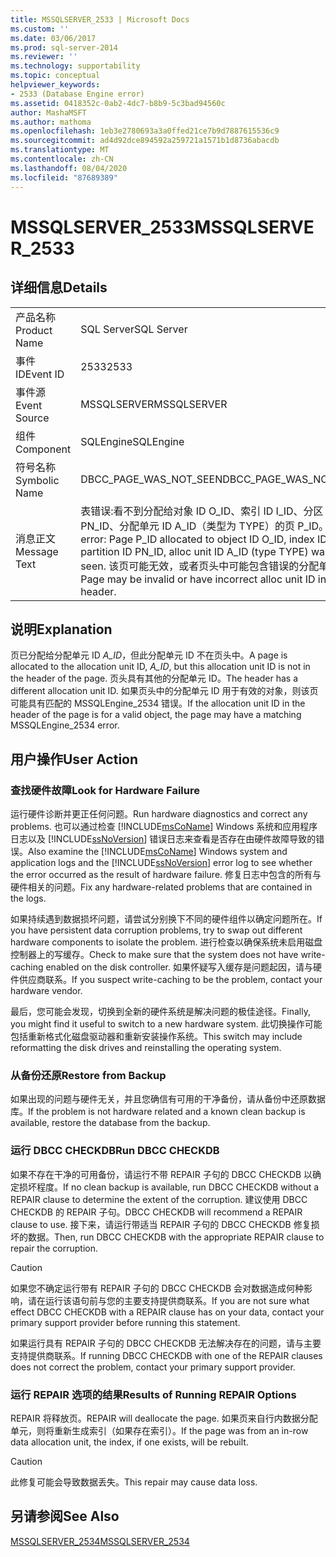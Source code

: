 ```yaml
---
title: MSSQLSERVER_2533 | Microsoft Docs
ms.custom: ''
ms.date: 03/06/2017
ms.prod: sql-server-2014
ms.reviewer: ''
ms.technology: supportability
ms.topic: conceptual
helpviewer_keywords:
- 2533 (Database Engine error)
ms.assetid: 0418352c-0ab2-4dc7-b8b9-5c3bad94560c
author: MashaMSFT
ms.author: mathoma
ms.openlocfilehash: 1eb3e2780693a3a0ffed21ce7b9d7887615536c9
ms.sourcegitcommit: ad4d92dce894592a259721a1571b1d8736abacdb
ms.translationtype: MT
ms.contentlocale: zh-CN
ms.lasthandoff: 08/04/2020
ms.locfileid: "87689389"
---
```

# <a name="mssqlserver_2533"></a><span data-ttu-id="93790-102">MSSQLSERVER_2533</span><span class="sxs-lookup"><span data-stu-id="93790-102">MSSQLSERVER_2533</span></span>
    
## <a name="details"></a><span data-ttu-id="93790-103">详细信息</span><span class="sxs-lookup"><span data-stu-id="93790-103">Details</span></span>  
  
|||  
|-|-|  
|<span data-ttu-id="93790-104">产品名称</span><span class="sxs-lookup"><span data-stu-id="93790-104">Product Name</span></span>|<span data-ttu-id="93790-105">SQL Server</span><span class="sxs-lookup"><span data-stu-id="93790-105">SQL Server</span></span>|  
|<span data-ttu-id="93790-106">事件 ID</span><span class="sxs-lookup"><span data-stu-id="93790-106">Event ID</span></span>|<span data-ttu-id="93790-107">2533</span><span class="sxs-lookup"><span data-stu-id="93790-107">2533</span></span>|  
|<span data-ttu-id="93790-108">事件源</span><span class="sxs-lookup"><span data-stu-id="93790-108">Event Source</span></span>|<span data-ttu-id="93790-109">MSSQLSERVER</span><span class="sxs-lookup"><span data-stu-id="93790-109">MSSQLSERVER</span></span>|  
|<span data-ttu-id="93790-110">组件</span><span class="sxs-lookup"><span data-stu-id="93790-110">Component</span></span>|<span data-ttu-id="93790-111">SQLEngine</span><span class="sxs-lookup"><span data-stu-id="93790-111">SQLEngine</span></span>|  
|<span data-ttu-id="93790-112">符号名称</span><span class="sxs-lookup"><span data-stu-id="93790-112">Symbolic Name</span></span>|<span data-ttu-id="93790-113">DBCC_PAGE_WAS_NOT_SEEN</span><span class="sxs-lookup"><span data-stu-id="93790-113">DBCC_PAGE_WAS_NOT_SEEN</span></span>|  
|<span data-ttu-id="93790-114">消息正文</span><span class="sxs-lookup"><span data-stu-id="93790-114">Message Text</span></span>|<span data-ttu-id="93790-115">表错误:看不到分配给对象 ID O_ID、索引 ID I_ID、分区 ID PN_ID、分配单元 ID A_ID（类型为 TYPE）的页 P_ID。</span><span class="sxs-lookup"><span data-stu-id="93790-115">Table error: Page P_ID allocated to object ID O_ID, index ID I_ID, partition ID PN_ID, alloc unit ID A_ID (type TYPE) was not seen.</span></span> <span data-ttu-id="93790-116">该页可能无效，或者页头中可能包含错误的分配单元 ID。</span><span class="sxs-lookup"><span data-stu-id="93790-116">Page may be invalid or have incorrect alloc unit ID in its header.</span></span>|  
  
## <a name="explanation"></a><span data-ttu-id="93790-117">说明</span><span class="sxs-lookup"><span data-stu-id="93790-117">Explanation</span></span>  
 <span data-ttu-id="93790-118">页已分配给分配单元 ID *A_ID*，但此分配单元 ID 不在页头中。</span><span class="sxs-lookup"><span data-stu-id="93790-118">A page is allocated to the allocation unit ID, *A_ID*, but this allocation unit ID is not in the header of the page.</span></span> <span data-ttu-id="93790-119">页头具有其他的分配单元 ID。</span><span class="sxs-lookup"><span data-stu-id="93790-119">The header has a different allocation unit ID.</span></span> <span data-ttu-id="93790-120">如果页头中的分配单元 ID 用于有效的对象，则该页可能具有匹配的 MSSQLEngine_2534 错误。</span><span class="sxs-lookup"><span data-stu-id="93790-120">If the allocation unit ID in the header of the page is for a valid object, the page may have a matching MSSQLEngine_2534 error.</span></span>  
  
## <a name="user-action"></a><span data-ttu-id="93790-121">用户操作</span><span class="sxs-lookup"><span data-stu-id="93790-121">User Action</span></span>  
  
### <a name="look-for-hardware-failure"></a><span data-ttu-id="93790-122">查找硬件故障</span><span class="sxs-lookup"><span data-stu-id="93790-122">Look for Hardware Failure</span></span>  
 <span data-ttu-id="93790-123">运行硬件诊断并更正任何问题。</span><span class="sxs-lookup"><span data-stu-id="93790-123">Run hardware diagnostics and correct any problems.</span></span> <span data-ttu-id="93790-124">也可以通过检查 [!INCLUDE[msCoName](../../includes/msconame-md.md)] Windows 系统和应用程序日志以及 [!INCLUDE[ssNoVersion](../../includes/ssnoversion-md.md)] 错误日志来查看是否存在由硬件故障导致的错误。</span><span class="sxs-lookup"><span data-stu-id="93790-124">Also examine the [!INCLUDE[msCoName](../../includes/msconame-md.md)] Windows system and application logs and the [!INCLUDE[ssNoVersion](../../includes/ssnoversion-md.md)] error log to see whether the error occurred as the result of hardware failure.</span></span> <span data-ttu-id="93790-125">修复日志中包含的所有与硬件相关的问题。</span><span class="sxs-lookup"><span data-stu-id="93790-125">Fix any hardware-related problems that are contained in the logs.</span></span>  
  
 <span data-ttu-id="93790-126">如果持续遇到数据损坏问题，请尝试分别换下不同的硬件组件以确定问题所在。</span><span class="sxs-lookup"><span data-stu-id="93790-126">If you have persistent data corruption problems, try to swap out different hardware components to isolate the problem.</span></span> <span data-ttu-id="93790-127">进行检查以确保系统未启用磁盘控制器上的写缓存。</span><span class="sxs-lookup"><span data-stu-id="93790-127">Check to make sure that the system does not have write-caching enabled on the disk controller.</span></span> <span data-ttu-id="93790-128">如果怀疑写入缓存是问题起因，请与硬件供应商联系。</span><span class="sxs-lookup"><span data-stu-id="93790-128">If you suspect write-caching to be the problem, contact your hardware vendor.</span></span>  
  
 <span data-ttu-id="93790-129">最后，您可能会发现，切换到全新的硬件系统是解决问题的极佳途径。</span><span class="sxs-lookup"><span data-stu-id="93790-129">Finally, you might find it useful to switch to a new hardware system.</span></span> <span data-ttu-id="93790-130">此切换操作可能包括重新格式化磁盘驱动器和重新安装操作系统。</span><span class="sxs-lookup"><span data-stu-id="93790-130">This switch may include reformatting the disk drives and reinstalling the operating system.</span></span>  
  
### <a name="restore-from-backup"></a><span data-ttu-id="93790-131">从备份还原</span><span class="sxs-lookup"><span data-stu-id="93790-131">Restore from Backup</span></span>  
 <span data-ttu-id="93790-132">如果出现的问题与硬件无关，并且您确信有可用的干净备份，请从备份中还原数据库。</span><span class="sxs-lookup"><span data-stu-id="93790-132">If the problem is not hardware related and a known clean backup is available, restore the database from the backup.</span></span>  
  
### <a name="run-dbcc-checkdb"></a><span data-ttu-id="93790-133">运行 DBCC CHECKDB</span><span class="sxs-lookup"><span data-stu-id="93790-133">Run DBCC CHECKDB</span></span>  
 <span data-ttu-id="93790-134">如果不存在干净的可用备份，请运行不带 REPAIR 子句的 DBCC CHECKDB 以确定损坏程度。</span><span class="sxs-lookup"><span data-stu-id="93790-134">If no clean backup is available, run DBCC CHECKDB without a REPAIR clause to determine the extent of the corruption.</span></span> <span data-ttu-id="93790-135">建议使用 DBCC CHECKDB 的 REPAIR 子句。</span><span class="sxs-lookup"><span data-stu-id="93790-135">DBCC CHECKDB will recommend a REPAIR clause to use.</span></span> <span data-ttu-id="93790-136">接下来，请运行带适当 REPAIR 子句的 DBCC CHECKDB 修复损坏的数据。</span><span class="sxs-lookup"><span data-stu-id="93790-136">Then, run DBCC CHECKDB with the appropriate REPAIR clause to repair the corruption.</span></span>  
  
> [!CAUTION]  
>  <span data-ttu-id="93790-137">如果您不确定运行带有 REPAIR 子句的 DBCC CHECKDB 会对数据造成何种影响，请在运行该语句前与您的主要支持提供商联系。</span><span class="sxs-lookup"><span data-stu-id="93790-137">If you are not sure what effect DBCC CHECKDB with a REPAIR clause has on your data, contact your primary support provider before running this statement.</span></span>  
  
 <span data-ttu-id="93790-138">如果运行具有 REPAIR 子句的 DBCC CHECKDB 无法解决存在的问题，请与主要支持提供商联系。</span><span class="sxs-lookup"><span data-stu-id="93790-138">If running DBCC CHECKDB with one of the REPAIR clauses does not correct the problem, contact your primary support provider.</span></span>  
  
### <a name="results-of-running-repair-options"></a><span data-ttu-id="93790-139">运行 REPAIR 选项的结果</span><span class="sxs-lookup"><span data-stu-id="93790-139">Results of Running REPAIR Options</span></span>  
 <span data-ttu-id="93790-140">REPAIR 将释放页。</span><span class="sxs-lookup"><span data-stu-id="93790-140">REPAIR will deallocate the page.</span></span> <span data-ttu-id="93790-141">如果页来自行内数据分配单元，则将重新生成索引（如果存在索引）。</span><span class="sxs-lookup"><span data-stu-id="93790-141">If the page was from an in-row data allocation unit, the index, if one exists, will be rebuilt.</span></span>  
  
> [!CAUTION]  
>  <span data-ttu-id="93790-142">此修复可能会导致数据丢失。</span><span class="sxs-lookup"><span data-stu-id="93790-142">This repair may cause data loss.</span></span>  
  
## <a name="see-also"></a><span data-ttu-id="93790-143">另请参阅</span><span class="sxs-lookup"><span data-stu-id="93790-143">See Also</span></span>  
 [<span data-ttu-id="93790-144">MSSQLSERVER_2534</span><span class="sxs-lookup"><span data-stu-id="93790-144">MSSQLSERVER_2534</span></span>](mssqlserver-2534-database-engine-error.md)  
  
  
